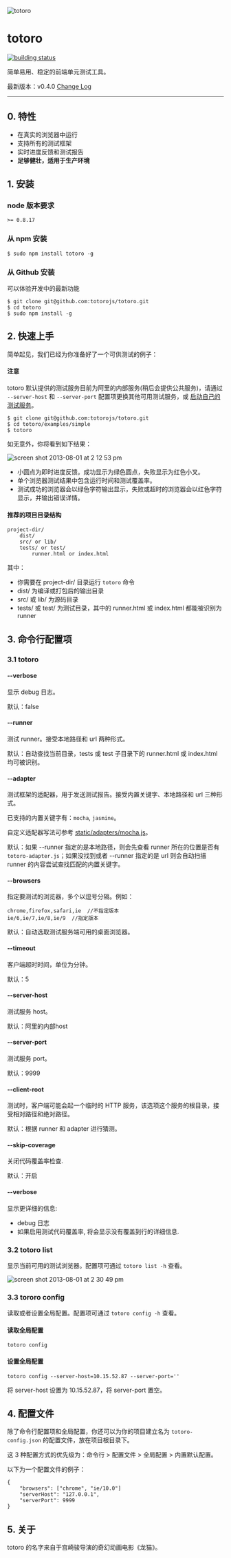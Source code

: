 ![totoro](https://f.cloud.github.com/assets/340282/891339/657d9018-fa54-11e2-9760-6955388fd8fc.jpg)

# totoro

[![building status](https://travis-ci.org/totorojs/totoro.png?branch=master)](https://travis-ci.org/totorojs/totoro)

简单易用、稳定的前端单元测试工具。

最新版本：v0.4.0 [Change Log](https://github.com/totorojs/totoro/wiki/change-log)

---

## 0. 特性

- 在真实的浏览器中运行
- 支持所有的测试框架
- 实时进度反馈和测试报告
- **足够健壮，适用于生产环境**

## 1. 安装

### node 版本要求

    >= 0.8.17

### 从 npm 安装

    $ sudo npm install totoro -g

### 从 Github 安装

可以体验开发中的最新功能

    $ git clone git@github.com:totorojs/totoro.git
    $ cd totoro
    $ sudo npm install -g

## 2. 快速上手

简单起见，我们已经为你准备好了一个可供测试的例子：

#### 注意

totoro 默认提供的测试服务目前为阿里的内部服务(稍后会提供公共服务)，请通过 `--server-host` 和 `--server-port` 配置项更换其他可用测试服务，或 [启动自己的测试服务](https://github.com/totorojs/totoro-server)。

    $ git clone git@github.com:totorojs/totoro.git
    $ cd totoro/examples/simple
    $ totoro

如无意外，你将看到如下结果：

![screen shot 2013-08-01 at 2 12 53 pm](https://f.cloud.github.com/assets/340282/891944/7c099544-fa71-11e2-828b-5da8c0566834.png)

- 小圆点为即时进度反馈。成功显示为绿色圆点，失败显示为红色小叉。
- 单个浏览器测试结果中包含运行时间和测试覆盖率。
- 测试成功的浏览器会以绿色字符输出显示，失败或超时的浏览器会以红色字符显示，并输出错误详情。

#### 推荐的项目目录结构

    project-dir/
        dist/
        src/ or lib/
        tests/ or test/
            runner.html or index.html

其中：

- 你需要在 project-dir/ 目录运行 `totoro` 命令
- dist/ 为编译或打包后的输出目录
- src/ 或 lib/ 为源码目录
- tests/ 或 test/ 为测试目录，其中的 runner.html 或 index.html 都能被识别为 runner

## 3. 命令行配置项

### 3.1 totoro

#### --verbose

显示 debug 日志。

默认：false

#### --runner

测试 runner。接受本地路径和 url 两种形式。

默认：自动查找当前目录，tests 或 test 子目录下的 runner.html 或 index.html 均可被识别。

#### --adapter

测试框架的适配器，用于发送测试报告。接受内置关键字、本地路径和 url 三种形式。

已支持的内置关键字有：`mocha`, `jasmine`。

自定义适配器写法可参考 [static/adapters/mocha.js](https://github.com/totorojs/totoro/blob/master/static/adapters/mocha.js)。

默认：如果 --runner 指定的是本地路径，则会先查看 runner 所在的位置是否有 `totoro-adapter.js`；如果没找到或者 --runner 指定的是 url 则会自动扫描 runner 的内容尝试查找匹配的内置关键字。

#### --browsers

指定要测试的浏览器，多个以逗号分隔。例如：

    chrome,firefox,safari,ie  //不指定版本
    ie/6,ie/7,ie/8,ie/9  //指定版本

默认：自动选取测试服务端可用的桌面浏览器。

#### --timeout

客户端超时时间，单位为分钟。

默认：5

#### --server-host

测试服务 host。

默认：阿里的内部host

#### --server-port

测试服务 port。

默认：9999

#### --client-root

测试时，客户端可能会起一个临时的 HTTP 服务，该选项这个服务的根目录，接受相对路径和绝对路径。

默认：根据 runner 和 adapter 进行猜测。

#### --skip-coverage

关闭代码覆盖率检查.

默认：开启

#### --verbose

显示更详细的信息:
 - debug 日志
 - 如果启用测试代码覆盖率, 将会显示没有覆盖到行的详细信息.


### 3.2 totoro list

显示当前可用的测试浏览器。配置项可通过 `totoro list -h` 查看。

![screen shot 2013-08-01 at 2 30 49 pm](https://f.cloud.github.com/assets/340282/892035/ed628190-fa73-11e2-9810-3403502514b2.png)


### 3.3 tororo config

读取或者设置全局配置。配置项可通过 `totoro config -h` 查看。

#### 读取全局配置

```
totoro config
```

#### 设置全局配置

```
totoro config --server-host=10.15.52.87 --server-port=''
```

将 server-host 设置为 10.15.52.87，将 server-port 置空。

## 4. 配置文件

除了命令行配置项和全局配置，你还可以为你的项目建立名为 `totoro-config.json` 的配置文件，放在项目根目录下。

这 3 种配置方式的优先级为：命令行 > 配置文件 > 全局配置 > 内置默认配置。

以下为一个配置文件的例子：

    {
        "browsers": ["chrome", "ie/10.0"]
        "serverHost": "127.0.0.1",
        "serverPort": 9999
    }


## 5. 关于

totoro 的名字来自于宫崎骏导演的奇幻动画电影《龙猫》。

